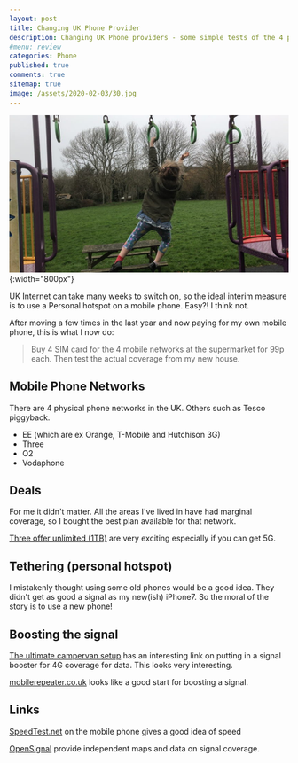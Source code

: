 ```yaml
---
layout: post
title: Changing UK Phone Provider 
description: Changing UK Phone providers - some simple tests of the 4 physical networks.
#menu: review
categories: Phone 
published: true 
comments: true     
sitemap: true
image: /assets/2020-02-03/30.jpg
---
```


![alt text](/assets/2020-02-03/30.jpg "Changing phone providers"){:width="800px"}

UK Internet can take many weeks to switch on, so the ideal interim measure is to use a Personal hotspot on a mobile phone. Easy?! I think not.  

After moving a few times in the last year and now paying for my own mobile phone, this is what I now do:  

> Buy 4 SIM card for the 4 mobile networks at the supermarket for 99p each. Then test the actual coverage from my new house.

## Mobile Phone Networks

There are 4 physical phone networks in the UK. Others such as Tesco piggyback.

- EE (which are ex Orange, T-Mobile and Hutchison 3G)
- Three
- O2
- Vodaphone

## Deals

For me it didn't matter. All the areas I've lived in have had marginal coverage, so I bought the best plan available for that network.  

[Three offer unlimited (1TB)](http://www.three.co.uk/Store/SIM/Plans_for_phones) are very exciting especially if you can get 5G.

## Tethering (personal hotspot)

I mistakenly thought using some old phones would be a good idea. They didn't get as good a signal as my new(ish) iPhone7. So the moral of the story is to use a new phone!

## Boosting the signal

[The ultimate campervan setup](https://www.gjot.uk/the-ultimate-campervan-4g-wifi-setup/) has an interesting link on putting in a signal booster for 4G coverage for data. This looks very interesting.

[mobilerepeater.co.uk](https://www.mobilerepeater.co.uk/blogs/boost-signal/iphone-signal-booster-guide) looks like a good start for boosting a signal.

## Links

[SpeedTest.net](https://www.speedtest.net/) on the mobile phone gives a good idea of speed

[OpenSignal](https://www.opensignal.com/) provide independent maps and data on signal coverage.
